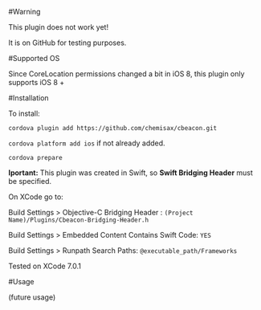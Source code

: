 #Warning

This plugin does not work yet!

It is on GitHub for testing purposes.

#Supported OS

Since CoreLocation permissions changed a bit in iOS 8, this plugin only supports iOS 8 +

#Installation

To install:

```cordova plugin add https://github.com/chemisax/cbeacon.git```

```cordova platform add ios``` if not already added.

```cordova prepare```


__Iportant:__ This plugin was created in Swift, so __Swift Bridging Header__ must be specified. 

On XCode go to:

Build Settings > Objective-C Bridging Header : ```(Project Name)/Plugins/Cbeacon-Bridging-Header.h```

Build Settings > Embedded Content Contains Swift Code: ```YES```

Build Settings > Runpath Search Paths: ```@executable_path/Frameworks```

Tested on XCode 7.0.1

#Usage

(future usage)


